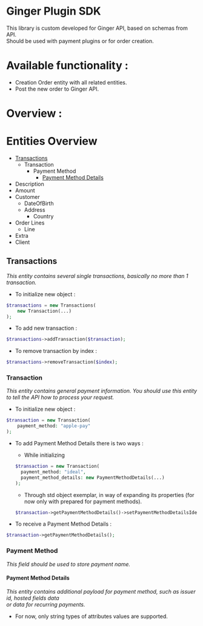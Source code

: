 # Ginger Plugin SDK

This library is custom developed for Ginger API, based on schemas from API. <br>
Should be used with payment plugins or for order creation. <br>

# Available functionality :

- Creation Order entity with all related entities.
- Post the new order to Ginger API.

# Overview :

# Entities Overview

- [Transactions](#transactions)
    - Transaction
        - Payment Method
            - [Payment Method Details](#payment-method-details)
- Description
- Amount
- Customer
    - DateOfBirth
    - Address
        - Country
- Order Lines
    - Line
- Extra
- Client

## Transactions

<i>This entity contains several single transactions, basically no more than 1 transaction.</i>

- To initialize new object :

```php
$transactions = new Transactions(
    new Transaction(...)
);
```

- To add new transaction :

```php
$transactions->addTransaction($transaction);
```

- To remove transaction by index :

```php
$transactions->removeTransaction($index);
```

### Transaction

<i>This entity contains general payment information. You should use this entity to tell the API how to process your
request.</i>

- To initialize new object :

```php
$transaction = new Transaction(
    payment_method: "apple-pay"
);
```

- To add Payment Method Details there is two ways :
    - While initializing
  ```php
  $transaction = new Transaction(
    payment_method: "ideal",
    payment_method_details: new PaymentMethodDetails(...)
  );  
    ```
  - Through std object exemplar, in way of expanding its properties (for now only with prepared for payment methods).
  ```php
  $transaction->getPaymentMethodDetails()->setPaymentMethodDetailsIdeal();
  ```

- To receive a Payment Method Details :

```php
$transaction->getPaymentMethodDetails();
```

### Payment Method

<i>This field should be used to store payment name.</i>

#### Payment Method Details

<i>This entity contains additional payload for payment method, such as issuer id, hosted fields data <br>
or data for recurring payments.</i>

- For now, only string types of attributes values are supported.